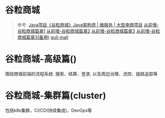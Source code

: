 # 谷粒商城
> 参考: [Java项目《谷粒商城》Java架构师 | 微服务 | 大型电商项目](https://www.bilibili.com/video/BV1np4y1C7Yf)
> [从前慢-谷粒商城篇章1](https://blog.csdn.net/unique_perfect/article/details/111392634)
> [从前慢-谷粒商城篇章2](https://blog.csdn.net/unique_perfect/article/details/113824202)
> [从前慢-谷粒商城篇章3](https://blog.csdn.net/unique_perfect/article/details/114035775)
> [从前慢-谷粒商城篇章3(备用)](https://cache.one/read/3811081)
> [guli-mall](https://www.yuque.com/zhangshuaiyin/guli-mall)

# 谷粒商城-高级篇()
围绕商城前端的流程系统. 搜索、结算、登录, 以及周边治理、流控、链路追踪等


# 谷粒商城-集群篇(cluster)
包括k8s集群，CI/CD(持续集成)，DevOps等